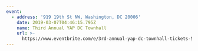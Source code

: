 ```yaml
---
event:
  - address: '919 19th St NW, Washington, DC 20006'
    date: 2019-03-07T04:46:15.795Z
    name: Third Annual YAP DC Townhall
    url: >-
      https://www.eventbrite.com/e/3rd-annual-yap-dc-townhall-tickets-56769422872
---
```


